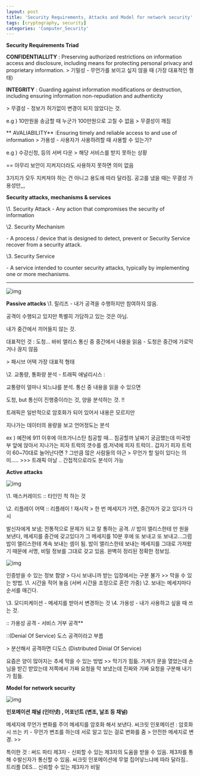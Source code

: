```yaml
---
layout: post
title: 'Security Requirements, Attacks and Model for network security'
tags: [cryptography, security]
categories: 'Computer_Security'
---
```




**Security Requirements Triad** 

**CONFIDENTIALLITY** : Preserving authorized restrictions on information access and disclosure, including means for protecting personal privacy and proprietary information. 
\> 기밀성 - 무언가를 보이고 싶지 않을 때 (가장 대표적인 형태)



**INTEGRITY** : Guarding against information modifications or destruction, including ensuring information non-repudiation and authenticity

\> 무결성 - 정보가 허가없이 변경이 되지 않았다는 것. 

e.g ) 10만원을 송금할 때 누군가 100만원으로 고칠 수 없음 > 무결성이 깨짐

**
AVALIABILITY** :Ensuring timely and reliable access to and use of information 
\> 가용성 - 사용자가 사용하려할 때 사용할 수 있는가? 

e.g ) 수강신청, 등의 서버 다운 > 해당 서비스를 받지 못하는 상황

== 아무리 보안이 지켜지더라도 사용하지 못하면 의미 없음 

3가지가 모두 지켜져야 하는 건 아니고 용도에 따라 달라짐. 공고를 냈을 때는 무결성 가용성만,,, 



**Security attacks, mechanisms & services** 

\1. Security Attack
  \- Any action that compromises the security of information 

\2. Security Mechanism 

  \- A process / device that is designed to detect, prevent or Security Service recover from a security attack. 

\3. Security Service 

  \- A service intended to counter security attacks, typically by implementing one or more mechanisms. 

------

![img](https://k.kakaocdn.net/dn/W18D1/btqASz63mOh/cOePQK3YbGtHHDFpKUypxK/img.png)

**Passive attacks** 
\1. 릴리즈 - 내가 공격을 수행하지만 참여하지 않음. 

공격이 수행되고 있지만 특별히 가담하고 있는 것은 아님. 

내가 중간에서 끼어들지 않는 것. 

대표적인 것 : 도청… 바비 앨리스 통신 중 중간에서 내용을 읽음 - 도청은 중간에 가로막거나 끊지 않음 

  \> 패시브 어택 가장 대표적 형태 

\2. 교통량, 통화량 분석 - 트래픽 애널리시스 : 

교통량이 얼마나 되느냐를 분석. 통신 중 내용을 읽을 수 있으면 

도청, but 통신이 진행중이라는 것, 양을 분석하는 것. !! 

트래픽은 일반적으로 암호화가 되어 있어서 내용은 모르지만 

지나가는 데이터의 용량을 보고 언어정도는 분석

ex ) 예전에 911 이후에 아프가니스탄 침공할 때… 침공할까 날짜기 궁금했는데 미국방부 앞에 앉아서 지나가는 피자 트럭의 갯수를 셈.저녁에 피자 트럭이.. 갑자기 피자 트럭이 60~70대로 늘어난다면 ? 그만큼 많은 사람들의 야근 > 무언가 할 일이 있다는 의미….. >>> 트래픽 아날 .. 간접적으로라도 분석이 가능



**Active attacks**

![img](https://k.kakaocdn.net/dn/dhiVPD/btqAQ3gVp1P/A5eAsCBji7Po4nP7WbvrNk/img.png)

\1. 매스커레이드 :: 타인인 척 하는 것

\2. 리플레이 어택 :: 리플레이 ! 재시작 > 한 번 메세지가 가면, 중간자가 갖고 있다가 다시 

발신자에게 보냄; 
전통적으로 문제가 되고 잘 통하는 공격. 
// 밥이 앨리스한테 만 원을 보낸다, 
메세지를 중간에 갖고있다가 그 메세지를 10분 후에 또 보내고 또 보내고…그럼 밥이 앨리스한테 계속 보내는 셈이 됨. 
밥이 앨리스한테 보내는 메세지를 그대로 가져왔기 때문에 서명, 비밀 정보를 그대로 갖고 있음. 완벽히 정리된 정확한 정보임.

![img](https://k.kakaocdn.net/dn/bk4AsR/btqAQOqMjZ5/xIscMgrRYyk0NgsJJTaLsK/img.png)

인증받을 수 있는 정보 함양
 \> 다시 보내니까 받는 입장에서는 구분 불가
 \>> 막을 수 있는 방법. 
\1. 시간을 적어 놓음 (서버 시간을 조정으로 혼란 가중)
\2. 보내는 메세지마다 순서를 매긴다. 

\3. 모디피케이션 - 메세지를 받아서 변경하는 것 
\4. 가용성 - 내가 사용하고 싶을 때 쓰는 것. 

:: 가용성 공격 - 서비스 거부 공격** 

::(Denial Of Service) 도스 공격이라고 부름 

  \> 분산해서 공격하면 디도스
    (Distributed Dinial Of Service)

요즘은 양이 많아지는 추세
막을 수 있는 방법 >> 막기가 힘듦. 가게가 문을 열었는데 손님을 받긴 받았는데 저쪽에서 가짜 요청을 막 보냈는데 진짜와 가짜 요청을 구분해 내기가 힘듦. 



**Model for network security** 

![img](https://k.kakaocdn.net/dn/bLCjx9/btqAQ3BfVLW/uBmWLk7eqlt60z06ugwn91/img.png)

**인포메이션 채널 (인터넷) , 어포넌트 (변조, 날조 등 채널)** 

메세지에 무언가 변화를 주어 메세지를 암호화 해서 보낸다. 씨크릿 인포메이션 : 암호화시 쓰는 키 - 무언가 변조를 하는데 서로 알고 있는 걸로 변화를 줌 > 안전한 메세지로 변경. >> 



특이한 것 : 써드 파티 제3자 - 신뢰할 수 있는 제3자의 도움을 받을 수 있음. 제3자를 통해 수발신자가 통신할 수 있음. 씨크릿 인포메이션에 무얼 집어넣느냐에 따라 달라짐.. 트리플 DES… 신뢰할 수 있는 제3자가 비밀